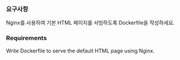 ### 요구사항 
Nginx를 사용하여 기본 HTML 페이지를 서빙하도록 Dockerfile을 작성하세요.

### Requirements
Write Dockerfile to serve the default HTML page using Nginx.